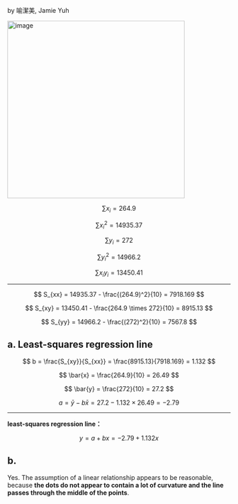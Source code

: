 by 喻潔美, Jamie Yuh 

<img width="400" alt="image" src="https://github.com/user-attachments/assets/0e3be901-9af9-42fa-b7a5-5a65eeb1b211" />

$$
\sum x_i = 264.9
$$

$$
\sum x_i^2 = 14935.37
$$

$$
\sum y_i = 272
$$

$$
\sum y_i^2 = 14966.2
$$

$$
\sum x_i y_i = 13450.41
$$

---

$$
S_{xx} = 14935.37 - \frac{(264.9)^2}{10} = 7918.169
$$

$$
S_{xy} = 13450.41 - \frac{264.9 \times 272}{10} = 8915.13
$$

$$
S_{yy} = 14966.2 - \frac{(272)^2}{10} = 7567.8
$$

## a. Least-squares regression line

$$
b = \frac{S_{xy}}{S_{xx}} = \frac{8915.13}{7918.169} = 1.132
$$

$$
\bar{x} = \frac{264.9}{10} = 26.49
$$

$$
\bar{y} = \frac{272}{10} = 27.2
$$

$$
a = \bar{y} - b \bar{x} = 27.2 - 1.132 \times 26.49 = -2.79
$$

---

**least-squares regression line：**

$$
y = a + b x = -2.79 + 1.132 x
$$

## b.
Yes. The assumption of a linear relationship appears to be reasonable, because **the dots do not appear to contain a lot of curvature and the line passes through the middle of the points**.
